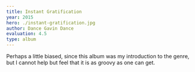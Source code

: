 ```yaml
---
title: Instant Gratification
year: 2015
hero: ./instant-gratification.jpg
author: Dance Gavin Dance
evaluation: 4.5
type: album
---
```


Perhaps a little biased, since this album was my introduction to the genre, but I cannot help but feel that it is as groovy as one can get.
